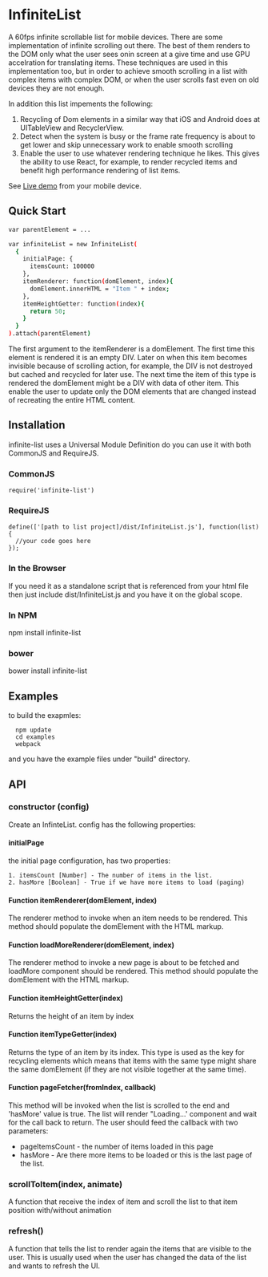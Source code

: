 # InfiniteList

A 60fps infinite scrollable list for mobile devices.
There are some implementation of infinite scrolling out there.
The best of them renders to the DOM only what the user sees onin screen at a give time and use GPU accelration for translating items.
These techniques are used in this implementation too, but in order to achieve smooth scrolling in a list with complex items with complex DOM, or when the user scrolls fast even on old devices they are not enough.

In addition this list impements the following:
1. Recycling of Dom elements in a similar way that iOS and Android does at UITableView and RecyclerView.
2. Detect when the system is busy or the frame rate frequency is about to get lower and skip unnecessary work to enable smooth scrolling
3. Enable the user to use whatever rendering technique he likes. This gives the ability to use React, for example, to render recycled items and benefit high performance rendering of list items.

<p>See <a href="http://roeierez.github.io/infinite-list/examples/react/index.html" target="_blank">Live demo</a> from your mobile device.</p>

## Quick Start

```bash
var parentElement = ...

var infiniteList = new InfiniteList(
  {
    initialPage: {
      itemsCount: 100000
    },
    itemRenderer: function(domElement, index){
      domElement.innerHTML = "Item " + index;
    },
    itemHeightGetter: function(index){
      return 50;
    }
  }
).attach(parentElement)
```

The first argument to the itemRenderer is a domElement. The first time this element is rendered it is an empty DIV.
Later on when this item becomes invisible because of scrolling action, for example, the DIV is not destroyed but cached and recycled for later use.
The next time the item of this type is rendered the domElement might be a DIV with data of other item. This enable the user to update only the DOM elements that are changed instead of recreating the entire HTML content.

## Installation
infinite-list uses a Universal Module Definition do you can use it with both CommonJS and RequireJS.

### CommonJS
```
require('infinite-list')
```

### RequireJS
```
define(['[path to list project]/dist/InfiniteList.js'], function(list){
  //your code goes here
});
```

### In the Browser
If you need it as a standalone script that is referenced from your html file then just include dist/InfiniteList.js and you have it on the global scope. 

### In NPM
npm install infinite-list

### bower
bower install infinite-list

## Examples
to build the exapmles:
```
  npm update
  cd examples
  webpack
```
and you have the example files under "build" directory.

## API

### constructor (config)

Create an InfinteList. 
config has the following properties:

#### initialPage
the initial page configuration, has two properties:

    1. itemsCount [Number] - The number of items in the list.
    2. hasMore [Boolean] - True if we have more items to load (paging)

#### Function itemRenderer(domElement, index) 
The renderer method to invoke when an item needs to be rendered. This method should populate the domElement with the HTML markup.

#### Function loadMoreRenderer(domElement, index)
The renderer method to invoke a new page is about to be fetched and loadMore component should be rendered. This method should populate the domElement with the HTML markup.

#### Function itemHeightGetter(index)
Returns the height of an item by index

#### Function itemTypeGetter(index) 
Returns the type of an item by its index. This type is used as the key for recycling elements which means that items with the same type might share the same domElement (if they are not visible together at the same time).

#### Function pageFetcher(fromIndex, callback)
This method will be invoked when the list is scrolled to the end and 'hasMore' value is true.
The list will render "Loading...' component and wait for the call back to return.
The user should feed the callback with two parameters:
* pageItemsCount - the number of items loaded in this page
* hasMore - Are there more items to be loaded or this is the last page of the list.

### scrollToItem(index, animate)

A function that receive the index of item and scroll the list to that item position with/without animation

### refresh()

A function that tells the list to render again the items that are visible to the user.
This is usually used when the user has changed the data of the list and wants to refresh the UI.
